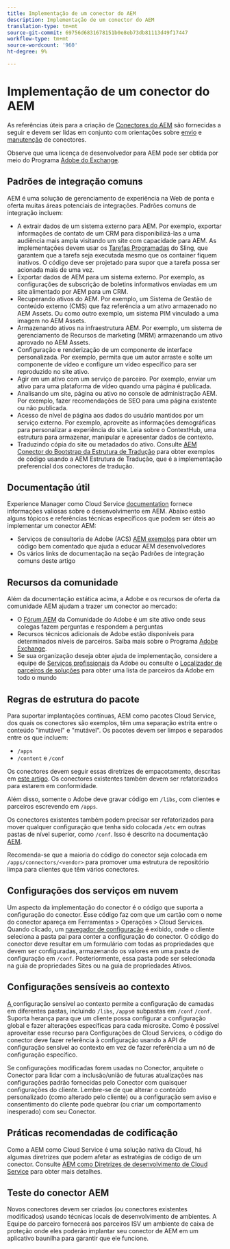 ```yaml
---
title: Implementação de um conector do AEM
description: Implementação de um conector do AEM
translation-type: tm+mt
source-git-commit: 69756d6831678151b0e8eb73db81113d49f17447
workflow-type: tm+mt
source-wordcount: '960'
ht-degree: 9%

---
```



Implementação de um conector do AEM
=============================

As referências úteis para a criação de [Conectores do AEM](https://www.adobe.io/apis/experiencecloud/aem/aemconnectors.html) são fornecidas a seguir e devem ser lidas em conjunto com orientações sobre [envio](submit.md) e [manutenção](maintain.md) de conectores.

Observe que uma licença de desenvolvedor para AEM pode ser obtida por meio do Programa [Adobe do Exchange](https://partners.adobe.com/exchangeprogram/experiencecloud).

Padrões de integração comuns
---------------------------

AEM é uma solução de gerenciamento de experiência na Web de ponta e oferta muitas áreas potenciais de integrações. Padrões comuns de integração incluem:

* A extrair dados de um sistema externo para AEM. Por exemplo, exportar informações de contato de um CRM para disponibilizá-las a uma audiência mais ampla visitando um site com capacidade para AEM.  As implementações devem usar os [Tarefas Programadas](https://sling.apache.org/documentation/bundles/apache-sling-eventing-and-job-handling.html#scheduled-jobs) do Sling, que garantem que a tarefa seja executada mesmo que os container fiquem inativos. O código deve ser projetado para supor que a tarefa possa ser acionada mais de uma vez.
* Exportar dados de AEM para um sistema externo. Por exemplo, as configurações de subscrição de boletins informativos enviadas em um site alimentado por AEM para um CRM.
* Recuperando ativos do AEM. Por exemplo, um Sistema de Gestão de conteúdo externo (CMS) que faz referência a um ativo armazenado no AEM Assets. Ou como outro exemplo, um sistema PIM vinculado a uma imagem no AEM Assets.
* Armazenando ativos na infraestrutura AEM. Por exemplo, um sistema de gerenciamento de Recursos de marketing (MRM) armazenando um ativo aprovado no AEM Assets.
* Configuração e renderização de um componente de interface personalizada. Por exemplo, permita que um autor arraste e solte um componente de vídeo e configure um vídeo específico para ser reproduzido no site ativo.
* Agir em um ativo com um serviço de parceiro. Por exemplo, enviar um ativo para uma plataforma de vídeo quando uma página é publicada.
* Analisando um site, página ou ativo no console de administração AEM. Por exemplo, fazer recomendações de SEO para uma página existente ou não publicada.
* Acesso de nível de página aos dados do usuário mantidos por um serviço externo. Por exemplo, aproveite as informações demográficas para personalizar a experiência do site. Leia sobre o ContextHub, uma estrutura para armazenar, manipular e apresentar dados de contexto.
* Traduzindo cópia do site ou metadados do ativo. Consulte [AEM Conector do Bootstrap da Estrutura de Tradução](https://github.com/Adobe-Marketing-Cloud/aem-translation-framework-bootstrap-connector) para obter exemplos de código usando a AEM Estrutura de Tradução, que é a implementação preferencial dos conectores de tradução.


Documentação útil
--------------------

Experience Manager como Cloud Service [documentation](../overview/introduction.md) fornece informações valiosas sobre o desenvolvimento em AEM. Abaixo estão alguns tópicos e referências técnicas específicos que podem ser úteis ao implementar um conector AEM:

* Serviços de consultoria de Adobe (ACS) [AEM exemplos](http://adobe-consulting-services.github.io/acs-aem-samples/) para obter um código bem comentado que ajuda a educar AEM desenvolvedores
* Os vários links de documentação na seção Padrões de integração comuns deste artigo

Recursos da comunidade
--------------------

Além da documentação estática acima, a Adobe e os recursos de oferta da comunidade AEM ajudam a trazer um conector ao mercado:

* O [Fórum AEM](http://help-forums.adobe.com/content/adobeforums/en/experience-manager-forum/adobe-experience-manager.html) da Comunidade do Adobe é um site ativo onde seus colegas fazem perguntas e respondem a perguntas
* Recursos técnicos adicionais de Adobe estão disponíveis para determinados níveis de parceiros. Saiba mais sobre o Programa [Adobe Exchange](https://partners.adobe.com/exchangeprogram/experiencecloud).
* Se sua organização deseja obter ajuda de implementação, considere a equipe de [Serviços profissionais](http://www.adobe.com/br/experience-cloud/consulting-services.html) da Adobe ou consulte o [Localizador de parceiros de soluções](https://solutionpartners.adobe.com/home/partnerFinder.html) para obter uma lista de parceiros da Adobe em todo o mundo

Regras de estrutura do pacote
-----------------------

Para suportar implantações contínuas, AEM como pacotes Cloud Service, dos quais os conectores são exemplos, têm uma separação estrita entre o conteúdo &quot;imutável&quot; e &quot;mutável&quot;. Os pacotes devem ser limpos e separados entre os que incluem:

* `/apps`
* `/content` e `/conf`

Os conectores devem seguir essas diretrizes de empacotamento, descritas em [este artigo](/help/implementing/developing/introduction/aem-project-content-package-structure.md). Os conectores existentes também devem ser refatorizados para estarem em conformidade.

Além disso, somente o Adobe deve gravar código em `/libs`, com clientes e parceiros escrevendo em `/apps`.

Os conectores existentes também podem precisar ser refatorizados para mover qualquer configuração que tenha sido colocada `/etc` em outras pastas de nível superior, como `/conf`. Isso é descrito na documentação [AEM](https://helpx.adobe.com/experience-manager/6-5/sites/deploying/using/repository-restructuring.html).

Recomenda-se que a maioria do código do conector seja colocada em `/apps/connectors/<vendor>` para promover uma estrutura de repositório limpa para clientes que têm vários conectores.

Configurações dos serviços em nuvem
-----------------------------

Um aspecto da implementação do conector é o código que suporta a configuração do conector. Esse código faz com que um cartão com o nome do conector apareça em Ferramentas > Operações > Cloud Services. Quando clicado, um [navegador de configuração](/help/implementing/developing/introduction/configurations.md#using-configuration-browser) é exibido, onde o cliente seleciona a pasta pai para conter a configuração do conector. O código do conector deve resultar em um formulário com todas as propriedades que devem ser configuradas, armazenando os valores em uma pasta de configuração em `/conf`. Posteriormente, essa pasta pode ser selecionada na guia de propriedades Sites ou na guia de propriedades Ativos.


Configurações sensíveis ao contexto
-----------------------------

[A ](https://sling.apache.org/documentation/bundles/context-aware-configuration/context-aware-configuration.html) configuração sensível ao contexto permite a configuração de camadas em diferentes pastas, incluindo  `/libs`,  `/apps`e subpastas em  `/conf`   `/conf`. Suporta herança para que um cliente possa configurar a configuração global e fazer alterações específicas para cada microsite. Como é possível aproveitar esse recurso para Configurações de Cloud Services, o código do conector deve fazer referência à configuração usando a API de configuração sensível ao contexto em vez de fazer referência a um nó de configuração específico.

Se configurações modificadas forem usadas no Conector, arquitete o Conector para lidar com a inclusão/união de futuras atualizações nas configurações padrão fornecidas pelo Conector com quaisquer configurações do cliente. Lembre-se de que alterar o conteúdo personalizado (como alterado pelo cliente) ou a configuração sem aviso e consentimento do cliente pode quebrar (ou criar um comportamento inesperado) com seu Conector.

Práticas recomendadas de codificação
----------------------

Como a AEM como Cloud Service é uma solução nativa da Cloud, há algumas diretrizes que podem afetar as estratégias de código de um conector. Consulte [AEM como Diretrizes de desenvolvimento de Cloud Service](/help/implementing/developing/introduction/development-guidelines.md) para obter mais detalhes.

Teste do conector AEM
-------------------------

Novos conectores devem ser criados (ou conectores existentes modificados) usando técnicas locais de desenvolvimento de ambientes. A Equipe do parceiro fornecerá aos parceiros ISV um ambiente de caixa de proteção onde eles poderão implantar seu conector de AEM em um aplicativo baunilha para garantir que ele funcione.
